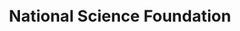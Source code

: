 ---
# This topic lives at
# https://digital.gov/topics/national-science-foundation

slug: "national-science-foundation"

# Topic Title
title: "National Science Foundation"

# description — keep it short and clear
summary: ""


# Weight
weight: 1

# For more information on managing topics,
# see https://github.com/GSA/digitalgov.gov/wiki
---